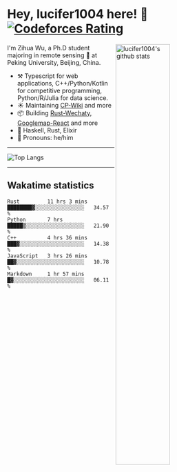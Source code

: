 # Hey, lucifer1004 here! :wave: [![Codeforces Rating](https://cfrating.ihcr.top/?user=lucifer1004&style=flat-square)](https://codeforces.com/profile/lucifer1004)

<img width="50%" align="right" alt="lucifer1004's github stats" src="https://github-readme-stats.vercel.app/api?username=lucifer1004&show_icons=true">

I'm Zihua Wu, a Ph.D student majoring in remote sensing :satellite: at Peking University, Beijing, China.

- :hammer_and_pick: Typescript for web applications, C++/Python/Kotlin for competitive programming, Python/R/Julia for data science.
- :sunny: Maintaining [CP-Wiki](https://cp-wiki.vercel.app) and more 
- :package: Building [Rust-Wechaty](https://github.com/wechaty/rust-wechaty), [Googlemap-React](https://github.com/googlemap-react/googlemap-react) and more
- :seedling: Haskell, Rust, Elixir
- :man: Pronouns: he/him

---

![Top Langs](https://github-readme-stats.vercel.app/api/top-langs/?username=lucifer1004&layout=compact)

---

## Wakatime statistics

<!--START_SECTION:waka-->
```text
Rust         11 hrs 3 mins   ████████▓░░░░░░░░░░░░░░░░   34.57 % 
Python       7 hrs           █████▒░░░░░░░░░░░░░░░░░░░   21.90 % 
C++          4 hrs 36 mins   ███▓░░░░░░░░░░░░░░░░░░░░░   14.38 % 
JavaScript   3 hrs 26 mins   ██▓░░░░░░░░░░░░░░░░░░░░░░   10.78 % 
Markdown     1 hr 57 mins    █▓░░░░░░░░░░░░░░░░░░░░░░░   06.11 % 
```
<!--END_SECTION:waka-->
